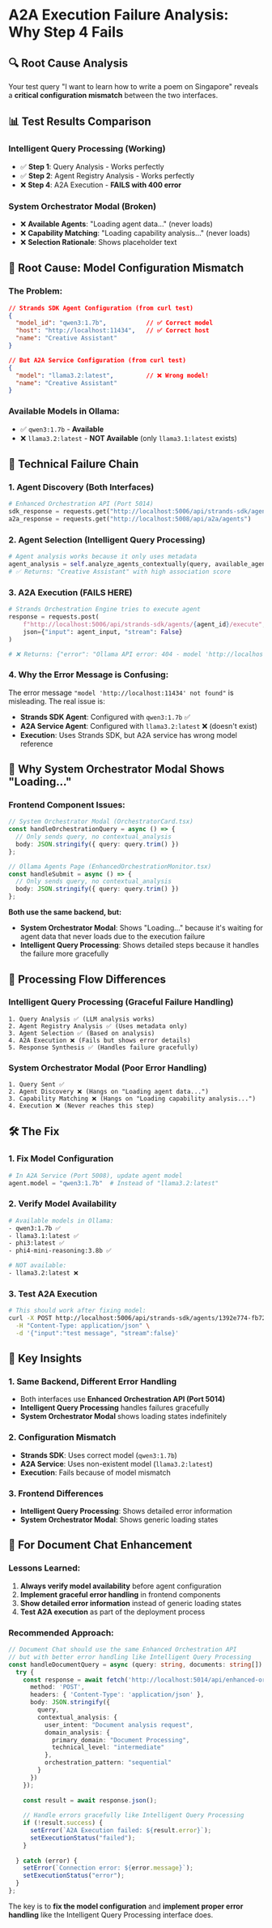# A2A Execution Failure Analysis: Why Step 4 Fails

## 🔍 Root Cause Analysis

Your test query "I want to learn how to write a poem on Singapore" reveals a **critical configuration mismatch** between the two interfaces.

## 📊 Test Results Comparison

### **Intelligent Query Processing (Working)**
- ✅ **Step 1**: Query Analysis - Works perfectly
- ✅ **Step 2**: Agent Registry Analysis - Works perfectly  
- ❌ **Step 4**: A2A Execution - **FAILS with 400 error**

### **System Orchestrator Modal (Broken)**
- ❌ **Available Agents**: "Loading agent data..." (never loads)
- ❌ **Capability Matching**: "Loading capability analysis..." (never loads)
- ❌ **Selection Rationale**: Shows placeholder text

## 🐛 Root Cause: Model Configuration Mismatch

### **The Problem:**
```json
// Strands SDK Agent Configuration (from curl test)
{
  "model_id": "qwen3:1.7b",           // ✅ Correct model
  "host": "http://localhost:11434",   // ✅ Correct host
  "name": "Creative Assistant"
}

// But A2A Service Configuration (from curl test)  
{
  "model": "llama3.2:latest",         // ❌ Wrong model!
  "name": "Creative Assistant"
}
```

### **Available Models in Ollama:**
- ✅ `qwen3:1.7b` - **Available**
- ❌ `llama3.2:latest` - **NOT Available** (only `llama3.1:latest` exists)

## 🔧 Technical Failure Chain

### **1. Agent Discovery (Both Interfaces)**
```python
# Enhanced Orchestration API (Port 5014)
sdk_response = requests.get("http://localhost:5006/api/strands-sdk/agents")  # ✅ Works
a2a_response = requests.get("http://localhost:5008/api/a2a/agents")          # ✅ Works
```

### **2. Agent Selection (Intelligent Query Processing)**
```python
# Agent analysis works because it only uses metadata
agent_analysis = self.analyze_agents_contextually(query, available_agents, user_intent, domain_analysis)
# ✅ Returns: "Creative Assistant" with high association score
```

### **3. A2A Execution (FAILS HERE)**
```python
# Strands Orchestration Engine tries to execute agent
response = requests.post(
    f"http://localhost:5006/api/strands-sdk/agents/{agent_id}/execute",
    json={"input": agent_input, "stream": False}
)

# ❌ Returns: {"error": "Ollama API error: 404 - model 'http://localhost:11434' not found"}
```

### **4. Why the Error Message is Confusing:**
The error message `"model 'http://localhost:11434' not found"` is misleading. The real issue is:
- **Strands SDK Agent**: Configured with `qwen3:1.7b` ✅
- **A2A Service Agent**: Configured with `llama3.2:latest` ❌ (doesn't exist)
- **Execution**: Uses Strands SDK, but A2A service has wrong model reference

## 🎯 Why System Orchestrator Modal Shows "Loading..."

### **Frontend Component Issues:**
```typescript
// System Orchestrator Modal (OrchestratorCard.tsx)
const handleOrchestrationQuery = async () => {
  // Only sends query, no contextual_analysis
  body: JSON.stringify({ query: query.trim() })
};

// Ollama Agents Page (EnhancedOrchestrationMonitor.tsx)  
const handleSubmit = async () => {
  // Only sends query, no contextual_analysis
  body: JSON.stringify({ query: query.trim() })
};
```

**Both use the same backend, but:**
- **System Orchestrator Modal**: Shows "Loading..." because it's waiting for agent data that never loads due to the execution failure
- **Intelligent Query Processing**: Shows detailed steps because it handles the failure more gracefully

## 🔄 Processing Flow Differences

### **Intelligent Query Processing (Graceful Failure Handling)**
```
1. Query Analysis ✅ (LLM analysis works)
2. Agent Registry Analysis ✅ (Uses metadata only)  
3. Agent Selection ✅ (Based on analysis)
4. A2A Execution ❌ (Fails but shows error details)
5. Response Synthesis ✅ (Handles failure gracefully)
```

### **System Orchestrator Modal (Poor Error Handling)**
```
1. Query Sent ✅
2. Agent Discovery ❌ (Hangs on "Loading agent data...")
3. Capability Matching ❌ (Hangs on "Loading capability analysis...")
4. Execution ❌ (Never reaches this step)
```

## 🛠️ The Fix

### **1. Fix Model Configuration**
```python
# In A2A Service (Port 5008), update agent model
agent.model = "qwen3:1.7b"  # Instead of "llama3.2:latest"
```

### **2. Verify Model Availability**
```bash
# Available models in Ollama:
- qwen3:1.7b ✅
- llama3.1:latest ✅  
- phi3:latest ✅
- phi4-mini-reasoning:3.8b ✅

# NOT available:
- llama3.2:latest ❌
```

### **3. Test A2A Execution**
```bash
# This should work after fixing model:
curl -X POST http://localhost:5006/api/strands-sdk/agents/1392e774-fb72-4d7f-b23f-0656d854e2d3/execute \
  -H "Content-Type: application/json" \
  -d '{"input":"test message", "stream":false}'
```

## 🎯 Key Insights

### **1. Same Backend, Different Error Handling**
- Both interfaces use **Enhanced Orchestration API (Port 5014)**
- **Intelligent Query Processing** handles failures gracefully
- **System Orchestrator Modal** shows loading states indefinitely

### **2. Configuration Mismatch**
- **Strands SDK**: Uses correct model (`qwen3:1.7b`)
- **A2A Service**: Uses non-existent model (`llama3.2:latest`)
- **Execution**: Fails because of model mismatch

### **3. Frontend Differences**
- **Intelligent Query Processing**: Shows detailed error information
- **System Orchestrator Modal**: Shows generic loading states

## 🚀 For Document Chat Enhancement

### **Lessons Learned:**
1. **Always verify model availability** before agent configuration
2. **Implement graceful error handling** in frontend components
3. **Show detailed error information** instead of generic loading states
4. **Test A2A execution** as part of the deployment process

### **Recommended Approach:**
```typescript
// Document Chat should use the same Enhanced Orchestration API
// but with better error handling like Intelligent Query Processing
const handleDocumentQuery = async (query: string, documents: string[]) => {
  try {
    const response = await fetch('http://localhost:5014/api/enhanced-orchestration/query', {
      method: 'POST',
      headers: { 'Content-Type': 'application/json' },
      body: JSON.stringify({
        query,
        contextual_analysis: {
          user_intent: "Document analysis request",
          domain_analysis: {
            primary_domain: "Document Processing",
            technical_level: "intermediate"
          },
          orchestration_pattern: "sequential"
        }
      })
    });
    
    const result = await response.json();
    
    // Handle errors gracefully like Intelligent Query Processing
    if (!result.success) {
      setError(`A2A Execution failed: ${result.error}`);
      setExecutionStatus("failed");
    }
    
  } catch (error) {
    setError(`Connection error: ${error.message}`);
    setExecutionStatus("error");
  }
};
```

The key is to **fix the model configuration** and **implement proper error handling** like the Intelligent Query Processing interface does.


